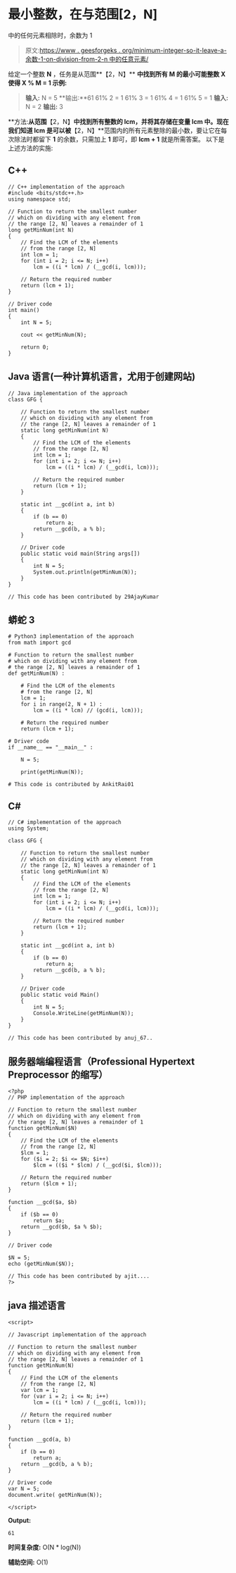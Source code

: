 # 最小整数，在与范围[2，N]

中的任何元素相除时，余数为 1

> 原文:[https://www . geesforgeks . org/minimum-integer-so-it-leave-a-余数-1-on-division-from-2-n 中的任意元素/](https://www.geeksforgeeks.org/minimum-integer-such-that-it-leaves-a-remainder-1-on-dividing-with-any-element-from-the-range-2-n/)

给定一个整数 **N** ，任务是从范围**【2，N】**
**中找到所有 **M** 的最小可能整数 **X** 使得 **X % M = 1** 示例:**

> **输入:** N = 5
> **输出:**61
> 61% 2 = 1
> 61% 3 = 1
> 61% 4 = 1
> 61% 5 = 1
> **输入:** N = 2
> **输出:** 3

**方法:**从范围**【2，N】**中找到所有整数的 lcm，并将其存储在变量 **lcm** 中。现在我们知道 **lcm** 是可以被**【2，N】**范围内的所有元素整除的最小数，要让它在每次除法时都留下 **1** 的余数，只需加上 **1** 即可，即 **lcm + 1** 就是所需答案。
以下是上述方法的实施:

## C++

```
// C++ implementation of the approach
#include <bits/stdc++.h>
using namespace std;

// Function to return the smallest number
// which on dividing with any element from
// the range [2, N] leaves a remainder of 1
long getMinNum(int N)
{
    // Find the LCM of the elements
    // from the range [2, N]
    int lcm = 1;
    for (int i = 2; i <= N; i++)
        lcm = ((i * lcm) / (__gcd(i, lcm)));

    // Return the required number
    return (lcm + 1);
}

// Driver code
int main()
{
    int N = 5;

    cout << getMinNum(N);

    return 0;
}
```

## Java 语言(一种计算机语言，尤用于创建网站)

```
// Java implementation of the approach
class GFG {

    // Function to return the smallest number
    // which on dividing with any element from
    // the range [2, N] leaves a remainder of 1
    static long getMinNum(int N)
    {
        // Find the LCM of the elements
        // from the range [2, N]
        int lcm = 1;
        for (int i = 2; i <= N; i++)
            lcm = ((i * lcm) / (__gcd(i, lcm)));

        // Return the required number
        return (lcm + 1);
    }

    static int __gcd(int a, int b)
    {
        if (b == 0)
            return a;
        return __gcd(b, a % b);
    }

    // Driver code
    public static void main(String args[])
    {
        int N = 5;
        System.out.println(getMinNum(N));
    }
}

// This code has been contributed by 29AjayKumar
```

## 蟒蛇 3

```
# Python3 implementation of the approach
from math import gcd

# Function to return the smallest number
# which on dividing with any element from
# the range [2, N] leaves a remainder of 1
def getMinNum(N) :

    # Find the LCM of the elements
    # from the range [2, N]
    lcm = 1;
    for i in range(2, N + 1) :
        lcm = ((i * lcm) // (gcd(i, lcm)));

    # Return the required number
    return (lcm + 1);

# Driver code
if __name__ == "__main__" :

    N = 5;

    print(getMinNum(N));

# This code is contributed by AnkitRai01
```

## C#

```
// C# implementation of the approach
using System;

class GFG {

    // Function to return the smallest number
    // which on dividing with any element from
    // the range [2, N] leaves a remainder of 1
    static long getMinNum(int N)
    {
        // Find the LCM of the elements
        // from the range [2, N]
        int lcm = 1;
        for (int i = 2; i <= N; i++)
            lcm = ((i * lcm) / (__gcd(i, lcm)));

        // Return the required number
        return (lcm + 1);
    }

    static int __gcd(int a, int b)
    {
        if (b == 0)
            return a;
        return __gcd(b, a % b);
    }

    // Driver code
    public static void Main()
    {
        int N = 5;
        Console.WriteLine(getMinNum(N));
    }
}

// This code has been contributed by anuj_67..
```

## 服务器端编程语言（Professional Hypertext Preprocessor 的缩写）

```
<?php
// PHP implementation of the approach

// Function to return the smallest number
// which on dividing with any element from
// the range [2, N] leaves a remainder of 1
function getMinNum($N)
{
    // Find the LCM of the elements
    // from the range [2, N]
    $lcm = 1;
    for ($i = 2; $i <= $N; $i++)
        $lcm = (($i * $lcm) / (__gcd($i, $lcm)));

    // Return the required number
    return ($lcm + 1);
}

function __gcd($a, $b)
{
    if ($b == 0)
        return $a;
    return __gcd($b, $a % $b);
}

// Driver code

$N = 5;
echo (getMinNum($N));

// This code has been contributed by ajit....
?>
```

## java 描述语言

```
<script>

// Javascript implementation of the approach

// Function to return the smallest number
// which on dividing with any element from
// the range [2, N] leaves a remainder of 1
function getMinNum(N)
{
    // Find the LCM of the elements
    // from the range [2, N]
    var lcm = 1;
    for (var i = 2; i <= N; i++)
        lcm = ((i * lcm) / (__gcd(i, lcm)));

    // Return the required number
    return (lcm + 1);
}

function __gcd(a, b)
{
    if (b == 0)
        return a;
    return __gcd(b, a % b);
}

// Driver code
var N = 5;
document.write( getMinNum(N));

</script>
```

**Output:** 

```
61
```

**时间复杂度:** O(N * log(N))

**辅助空间:** O(1)